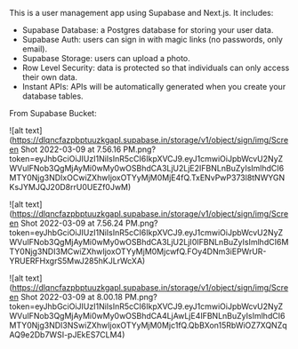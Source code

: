 This is a user management app using Supabase and Next.js. It includes:

- Supabase Database: a Postgres database for storing your user data.
- Supabase Auth: users can sign in with magic links (no passwords, only email).
- Supabase Storage: users can upload a photo.
- Row Level Security: data is protected so that individuals can only access their own data.
- Instant APIs: APIs will be automatically generated when you create your database tables.

From Supabase Bucket:

![alt text](https://dlqncfazpbptuuzkgapl.supabase.in/storage/v1/object/sign/img/Screen Shot 2022-03-09 at 7.56.16 PM.png?token=eyJhbGciOiJIUzI1NiIsInR5cCI6IkpXVCJ9.eyJ1cmwiOiJpbWcvU2NyZWVuIFNob3QgMjAyMi0wMy0wOSBhdCA3LjU2LjE2IFBNLnBuZyIsImlhdCI6MTY0Njg3NDIxOCwiZXhwIjoxOTYyMjM0MjE4fQ.TxENvPwP373l8tNWYGNKsJYMJQJ20D8rrU0UEZf0JwM)

![alt text](https://dlqncfazpbptuuzkgapl.supabase.in/storage/v1/object/sign/img/Screen Shot 2022-03-09 at 7.56.24 PM.png?token=eyJhbGciOiJIUzI1NiIsInR5cCI6IkpXVCJ9.eyJ1cmwiOiJpbWcvU2NyZWVuIFNob3QgMjAyMi0wMy0wOSBhdCA3LjU2LjI0IFBNLnBuZyIsImlhdCI6MTY0Njg3NDI3MCwiZXhwIjoxOTYyMjM0MjcwfQ.FOy4DNm3iEPWrUR-YRUERFHxgrS5MwJ285hKJLrWcXA)

![alt text](https://dlqncfazpbptuuzkgapl.supabase.in/storage/v1/object/sign/img/Screen Shot 2022-03-09 at 8.00.18 PM.png?token=eyJhbGciOiJIUzI1NiIsInR5cCI6IkpXVCJ9.eyJ1cmwiOiJpbWcvU2NyZWVuIFNob3QgMjAyMi0wMy0wOSBhdCA4LjAwLjE4IFBNLnBuZyIsImlhdCI6MTY0Njg3NDI3NSwiZXhwIjoxOTYyMjM0Mjc1fQ.QbBXon15RbWiOZ7XQNZqAQ9e2Db7WSI-pJEkES7CLM4)
